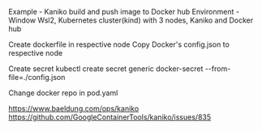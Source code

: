 Example - Kaniko build and push image to Docker hub
Environment - Window Wsl2, Kubernetes cluster(kind) with 3 nodes, Kaniko and Docker hub

Create dockerfile in respective node
Copy Docker's config.json to respective node

Create secret
kubectl create secret generic docker-secret --from-file=./config.json

Change docker repo in pod.yaml

https://www.baeldung.com/ops/kaniko
https://github.com/GoogleContainerTools/kaniko/issues/835
